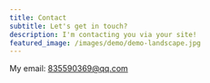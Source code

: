 ```yaml
---
title: Contact
subtitle: Let's get in touch?
description: I'm contacting you via your site!
featured_image: /images/demo/demo-landscape.jpg
---
```


My email: 835590369@qq.com

<!-- {% include contact-form.html %} -->
